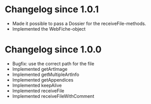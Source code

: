 # Changelog since 1.0.1

* Made it possible to pass a Dossier for the receiveFile-methods.
* Implemented the WebFiche-object

# Changelog since 1.0.0

* Bugfix: use the correct path for the file
* Implemented getArtImage
* Implemented getMultipleArtInfo
* Implemented getAppendices
* Implemented keepAlive
* Implemented receiveFile
* Implemented receiveFileWithComment